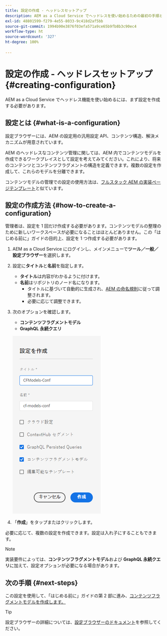 ```yaml
---
title: 設定の作成 - ヘッドレスセットアップ
description: AEM as a Cloud Service でヘッドレスを使い始めるための最初の手順として設定を作成します。
exl-id: 48801599-f279-4e55-8033-9c418d2af5bb
source-git-commit: 1994b90e3876f03efa571a9ce65b9fb8b3c90ec4
workflow-type: ht
source-wordcount: '327'
ht-degree: 100%

---
```


# 設定の作成 - ヘッドレスセットアップ {#creating-configuration}

AEM as a Cloud Service でヘッドレス機能を使い始めるには、まず設定を作成する必要があります。

## 設定とは  {#what-is-a-configuration}

設定ブラウザーには、AEM の設定用の汎用設定 API、コンテンツ構造、解決メカニズムが用意されています。

AEM のヘッドレスなコンテンツ管理に関しては、AEM 内でコンテンツモデルを作成できるワークプレイスとして設定を考えてみてください。これにより、将来のコンテンツとコンテンツフラグメントの構造を定義できます。複数の設定を作成して、これらのモデルを分離できます。

コンテンツモデルの管理での設定の使用方法は、[フルスタック AEM の実装ページテンプレート](/help/sites-cloud/authoring/features/templates.md)と似ています。

## 設定の作成方法 {#how-to-create-a-configuration}

管理者は、設定を 1 回だけ作成する必要があります。コンテンツモデルの整理のために新しいワークスペースが必要になることはほとんどありません。この「はじめる前に」ガイドの目的上、設定を 1 つ作成する必要があります。

1. AEM as a Cloud Service にログインし、メインメニューで&#x200B;**ツール／一般／設定ブラウザー**&#x200B;を選択します。
1. 設定に&#x200B;**タイトル**&#x200B;と&#x200B;**名前**&#x200B;を指定します。
   * **タイトル**&#x200B;は内容がわかるように付けます。
   * **名前**&#x200B;はリポジトリのノード名になります。
      * タイトルに基づいて自動的に生成され、[AEM の命名規則](/help/implementing/developing/introduction/naming-conventions.md)に従って調整されます。
      * 必要に応じて調整できます。
1. 次のオプションを確認します。
   * **コンテンツフラグメントモデル**
   * **GraphQL 永続クエリ**

   ![設定の作成](../assets/create-configuration.png)

1. 「**作成**」をタップまたはクリックします。

必要に応じて、複数の設定を作成できます。設定は入れ子にすることもできます。

>[!NOTE]
>
>実装要件によっては、**コンテンツフラグメントモデル**&#x200B;および **GraphQL 永続クエリ**&#x200B;に加えて、設定オプションが必要になる場合があります。

## 次の手順 {#next-steps}

この設定を使用して、「はじめる前に」ガイドの第 2 部に進み、[コンテンツフラグメントモデルを作成します。](create-content-model.md)

>[!TIP]
>
>設定ブラウザーの詳細については、[設定ブラウザーのドキュメント](/help/implementing/developing/introduction/configurations.md)を参照してください。
